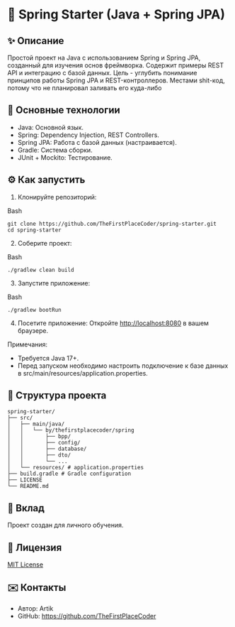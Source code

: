 # 🚀 Spring Starter (Java + Spring JPA)

## ✨ Описание

Простой проект на Java с использованием Spring и Spring JPA, созданный для изучения основ фреймворка. Содержит примеры REST API и интеграцию с базой данных. Цель - углубить понимание принципов работы Spring JPA и REST-контроллеров. Местами shit-код, потому что не планировал заливать его куда-либо

## 🎯 Основные технологии

*   Java: Основной язык.
*   Spring: Dependency Injection, REST Controllers.
*   Spring JPA: Работа с базой данных (настраивается).
*   Gradle: Система сборки.
*   JUnit + Mockito: Тестирование.

## ⚙️ Как запустить

1.  Клонируйте репозиторий:

Bash

    git clone https://github.com/TheFirstPlaceCoder/spring-starter.git
    cd spring-starter
    

2.  Соберите проект:

Bash

    ./gradlew clean build
    

3.  Запустите приложение:

Bash

    ./gradlew bootRun
    

4.  Посетите приложение: Откройте [http://localhost:8080](http://localhost:8080) в вашем браузере.

Примечания:
*   Требуется Java 17+.
*   Перед запуском необходимо настроить подключение к базе данных в src/main/resources/application.properties.

## 📂 Структура проекта
```
spring-starter/
├── src/
│   ├── main/java/
│   │   └── by/thefirstplacecoder/spring
│   │       ├── bpp/
│   │       ├── config/
│   │       ├── database/
│   │       ├── dto/
│   │       └── ...
│   └── resources/ # application.properties
├── build.gradle # Gradle configuration
├── LICENSE
└── README.md
```
## 🤝 Вклад

Проект создан для личного обучения.

## 📄 Лицензия

[MIT License](LICENSE)

## ✉️ Контакты

*   Автор: Artik
*   GitHub: https://github.com/TheFirstPlaceCoder
